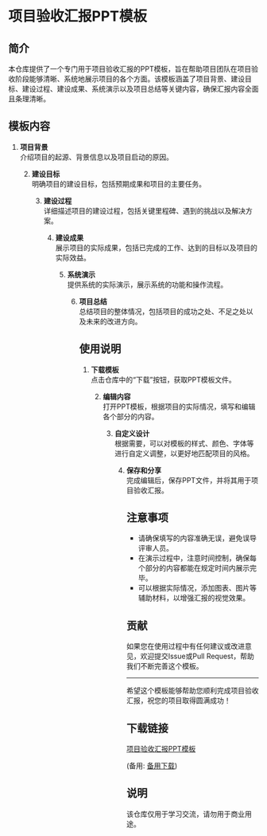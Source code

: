 # 项目验收汇报PPT模板

## 简介

本仓库提供了一个专门用于项目验收汇报的PPT模板，旨在帮助项目团队在项目验收阶段能够清晰、系统地展示项目的各个方面。该模板涵盖了项目背景、建设目标、建设过程、建设成果、系统演示以及项目总结等关键内容，确保汇报内容全面且条理清晰。

## 模板内容

1. **项目背景**  
   介绍项目的起源、背景信息以及项目启动的原因。

   2. **建设目标**  
      明确项目的建设目标，包括预期成果和项目的主要任务。

      3. **建设过程**  
         详细描述项目的建设过程，包括关键里程碑、遇到的挑战以及解决方案。

         4. **建设成果**  
            展示项目的实际成果，包括已完成的工作、达到的目标以及项目的实际效益。

            5. **系统演示**  
               提供系统的实际演示，展示系统的功能和操作流程。

               6. **项目总结**  
                  总结项目的整体情况，包括项目的成功之处、不足之处以及未来的改进方向。

                  ## 使用说明

                  1. **下载模板**  
                     点击仓库中的“下载”按钮，获取PPT模板文件。

                     2. **编辑内容**  
                        打开PPT模板，根据项目的实际情况，填写和编辑各个部分的内容。

                        3. **自定义设计**  
                           根据需要，可以对模板的样式、颜色、字体等进行自定义调整，以更好地匹配项目的风格。

                           4. **保存和分享**  
                              完成编辑后，保存PPT文件，并将其用于项目验收汇报。

                              ## 注意事项

                              - 请确保填写的内容准确无误，避免误导评审人员。
                              - 在演示过程中，注意时间控制，确保每个部分的内容都能在规定时间内展示完毕。
                              - 可以根据实际情况，添加图表、图片等辅助材料，以增强汇报的视觉效果。

                              ## 贡献

                              如果您在使用过程中有任何建议或改进意见，欢迎提交Issue或Pull Request，帮助我们不断完善这个模板。

                              ---

                              希望这个模板能够帮助您顺利完成项目验收汇报，祝您的项目取得圆满成功！

                              ## 下载链接
                              [项目验收汇报PPT模板]() 

                              (备用: [备用下载](https://pan.baidu.com/s/1vcQyoI3yn_U7aQzV8SDrhA?pwd=1234))

                              ## 说明

                              该仓库仅用于学习交流，请勿用于商业用途。
